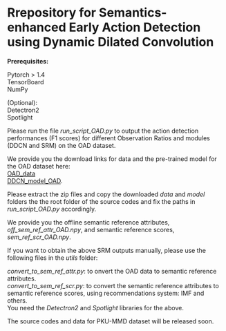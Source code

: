 # Rrepository for Semantics-enhanced Early Action Detection using Dynamic Dilated Convolution


**Prerequisites:**

Pytorch > 1.4  
TensorBoard  
NumPy

(Optional):  
Detectron2  
Spotlight  

Please run the file *run_script_OAD.py* to output the action detection performances (F1 scores) for different Observation Ratios and modules (DDCN and SRM) on the OAD dataset.  


We provide you the download links for data and the pre-trained model for the OAD dataset here:  
[OAD_data](https://drive.google.com/file/d/1gVPZqDGZcQPLoxkRabi6b4NN09tIpszL/view?usp=sharing)  
[DDCN_model_OAD](https://drive.google.com/file/d/1tHmqnFbKi3UpEvAZTsSo6An969xTWp99/view?usp=sharing).  

Please extract the zip files and copy the downloaded *data* and *model* folders the the root folder of the source codes and fix the paths in *run_script_OAD.py* accordingly. 

We provide you the offline semantic reference attributes, *off_sem_ref_attr_OAD.npy*, and semantic reference scores, *sem_ref_scr_OAD.npy*.  

If you want to obtain the above SRM outputs manually, please use the following files in the *utils* folder:  

*convert_to_sem_ref_attr.py*: to onvert the OAD data to semantic reference attributes.  
*convert_to_sem_ref_scr.py*: to convert the semantic reference attributes to semantic reference scores, using recommendations system: IMF and others.  
You need the *Detectron2* and *Spotlight* libraries for the above. 

The source codes and data for PKU-MMD dataset will be released soon. 
